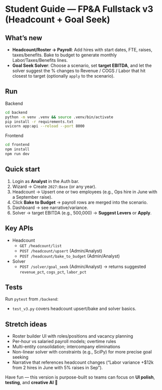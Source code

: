 # Student Guide — FP&A Fullstack v3 (Headcount + Goal Seek)

## What’s new
- **Headcount/Roster → Payroll**: Add hires with start dates, FTE, raises, taxes/benefits. Bake to budget to generate monthly Labor/Taxes/Benefits lines.
- **Goal Seek Solver**: Choose a scenario, set **target EBITDA**, and let the solver suggest the % changes to Revenue / COGS / Labor that hit closest to target (optionally `apply` to the scenario).

## Run
Backend
```bash
cd backend
python -m venv .venv && source .venv/bin/activate
pip install -r requirements.txt
uvicorn app:api --reload --port 8000
```
Frontend
```bash
cd frontend
npm install
npm run dev
```

## Quick start
1) Login as **Analyst** in the Auth bar.
2) Wizard → Create `2027:Base` (or any year).
3) Headcount → Upsert one or two employees (e.g., Ops hire in June with a September raise).
4) Click **Bake to Budget** → payroll rows are merged into the scenario.
5) Dashboard → see narrative/variance.
6) Solver → target EBITDA (e.g., 500,000) → **Suggest Levers** or **Apply**.

## Key APIs
- Headcount
  - `GET /headcount/list`
  - `POST /headcount/upsert` (Admin/Analyst)
  - `POST /headcount/bake_to_budget` (Admin/Analyst)
- Solver
  - `POST /solver/goal_seek` (Admin/Analyst) → returns suggested `revenue_pct`, `cogs_pct`, `labor_pct`

## Tests
Run `pytest` from `/backend`:
- `test_v3.py` covers headcount upsert/bake and solver basics.

## Stretch ideas
- Roster builder UI with roles/positions and vacancy planning
- Per-hour vs salaried payroll models; overtime rules
- Multi-entity consolidation; intercompany eliminations
- Non-linear solver with constraints (e.g., SciPy) for more precise goal seeking
- Narrative that references headcount changes (“Labor variance +$12k from 2 hires in June with 5% raises in Sep”).

Have fun — this version is purpose-built so teams can focus on **UI polish**, **testing**, and **creative AI** 🚀
